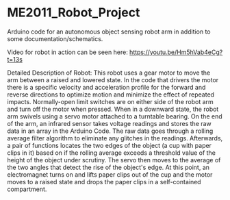 # ME2011_Robot_Project
Arduino code for an autonomous object sensing robot arm in addition to some documentation/schematics.

Video for robot in action can be seen here: https://youtu.be/Hm5hVab4eCg?t=13s

Detailed Description of Robot: This robot uses a gear motor to move the arm between a raised and lowered state.  In the code that drivers the motor there is a specific velocity and acceleration profile for the forward and reverse directions to optimize motion and minimize the effect of repeated impacts.  Normally-open limit switches are on either side of the robot arm and turn off the motor when pressed.  When in a downward state, the robot arm swivels using a servo motor attached to a turntable bearing.  On the end of the arm, an infrared sensor takes voltage readings and stores the raw data in an array in the Arduino Code.  The raw data goes through a rolling average filter algorithm to eliminate any glitches in the readings.  Afterwards, a pair of functions locates the two edges of the object (a cup with paper clips in it) based on if the rolling average exceeds a threshold value of the height of the object under scrutiny.  The servo then moves to the average of the two angles that detect the rise of the object's edge.  At this point, an electromagnet turns on and lifts paper clips out of the cup and the motor moves to a raised state and drops the paper clips in a self-contained compartment.  
